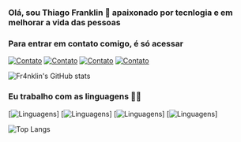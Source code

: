 ### Olá, sou Thiago Franklin 👋 apaixonado por tecnlogia e em melhorar a vida das pessoas


### Para entrar em contato comigo, é só acessar 

[![Contato](https://img.shields.io/badge/Instagram-E4405F?style=for-the-badge&logo=instagram&logoColor=white)](https://www.instagram.com/thiag0f/) 
[![Contato](https://img.shields.io/badge/LinkedIn-0077B5?style=for-the-badge&logo=linkedin&logoColor=white)](https://www.linkedin.com/in/thiago-franklin-5ab154227/) 
[![Contato](https://img.shields.io/badge/GitHub-100000?style=for-the-badge&logo=github&logoColor=white)](https://github.com/ManoFr4nklin) 
 [![Contato](https://img.shields.io/badge/Codewars-B1361E?style=for-the-badge&logo=Codewars&logoColor=white)](https://www.codewars.com/users/FrKz/badges)

![Fr4nklin's GitHub stats](https://github-readme-stats.vercel.app/api?username=ManoFr4nklin&show_icons=true&theme=radical)


### Eu trabalho com as linguagens 👨‍💻

[![Linguagens](https://img.shields.io/badge/HTML5-E34F26?style=for-the-badge&logo=html5&logoColor=white)] 
[![Linguagens](https://img.shields.io/badge/CSS-239120?&style=for-the-badge&logo=css3&logoColor=white)] 
[![Linguagens](https://img.shields.io/badge/JavaScript-F7DF1E?style=for-the-badge&logo=javascript&logoColor=black)] 
[![Linguagens](https://img.shields.io/badge/Node.js-43853D?style=for-the-badge&logo=node.js&logoColor=white)] 

![Top Langs](https://github-readme-stats.vercel.app/api/top-langs/?username=ManoFr4nklin&hide_progress=true)
